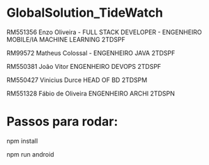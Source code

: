 # GlobalSolution_TideWatch

RM551356 Enzo Oliveira - FULL STACK DEVELOPER - ENGENHEIRO MOBILE/IA MACHINE LEARNING 2TDSPF

RM99572 Matheus Colossal - ENGENHEIRO JAVA 2TDSPF

RM550381 João Vitor ENGENHEIRO DEVOPS 2TDSPF

RM550427 Vinicius Durce HEAD OF BD 2TDSPM

RM551328 Fábio de Oliveira ENGENHEIRO ARCHI 2TDSPN


# Passos para rodar: 

npm install

npm run android

